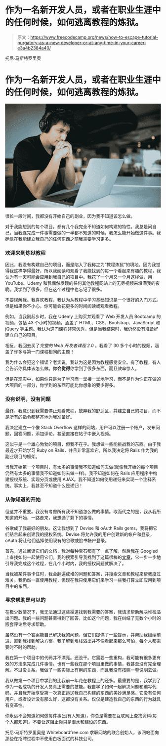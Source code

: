 # 作为一名新开发人员，或者在职业生涯中的任何时候，如何逃离教程的炼狱。

> 原文：<https://www.freecodecamp.org/news/how-to-escape-tutorial-purgatory-as-a-new-developer-or-at-any-time-in-your-career-e3a4b2384a40/>

托尼·马斯特罗里奥

# 作为一名新开发人员，或者在职业生涯中的任何时候，如何逃离教程的炼狱。

![wWcYBOFJEQVgEM1m-bgdv41dDfLxrMiQhh2N](img/5cf23045e8a13abd31d55b31aa86784d.png)

很长一段时间，我都没有开始自己的副业，因为我不知道该怎么做。

对于我能想到的每个项目，都有几个我完全不知道如何构建的特性。我总是问自己，当我连完成一件事需要做的一半都不知道的时候，我怎么能开始做这件事。我确信在我能建立我自己的任何东西之前我需要学习更多。

### 欢迎来到炼狱教程

因此，我没有构建自己的项目，而是陷入了我称之为“教程炼狱”的境地。因为我觉得我这样学得最好，所以我阅读和观看了我能找到的每一个看起来有趣的教程，我认为有一天可能会应用到我自己的项目中。我花了一个月又一个月这样做，用 YouTube、Udemy 和我偶然发现的任何其他教程网站上的无尽视频来填满我的夜晚。我学到了很多，但在这个过程中也忘记了很多。

不要误解我。我喜欢教程，我认为从教程中学习基础知识是一个很好的入门方式。但是如果你不小心，你可能会花更多的时间阅读或观看教程。

例如，当我刚起步时，我在 Udemy 上购买并观看了 Web 开发人员 Bootcamp 的视频，包括 43 个小时的视频，涵盖了 HTML、CSS、Bootstrap、JavaScript 和 jQuery 等主题。我认为这门课程非常优秀，但是当我结束时，我仍然没有准备好建立自己的项目。

相反，我回去买了*完整的 Web 开发者课程 2.0* 。我看了 30 多个小时的视频，涵盖了许多与第一门课程相同的主题！

我为什么会犯这个错误？老实说，我认为这是因为教程感觉安全。有了教程，有人会告诉你具体该怎么做。你**会觉得**你学到了很多东西，而且效率惊人。

但是在现实中，如果你只是为了学习而一堂接一堂地学习，而不是作为你正在做的大项目的一部分，你学到的东西可能比你想象的要少得多。

### 没有说明，没有问题

最终，我意识到我需要停止观看教程，放弃我的舒适区，并建立自己的项目，而不是所有的指令都整齐地为我准备好。

我决定建立一个像 Stack Overflow 这样的网站，用户可以注册一个帐户，发布问题，回答问题，添加评论，甚至直接在帖子中嵌入视频。

这似乎是一个雄心勃勃的项目，但我不在乎。我想做一些能挑战我的东西。由于我最近才开始学习 Ruby on Rails，并且非常喜欢它，所以我决定将 Rails 作为我的副业项目的框架。

当我开始第一个项目时，有太多的事情我不知道如何去做(就像我开始的每个项目仍然有太多的事情我不知道如何去做一样)。我不知道如何在 Rails 应用程序中构建授权系统、实现分页或使用 AJAX。我不知道如何使用递归来实现一个注释系统。事实上，我甚至不知道什么是递归！

### 从你知道的开始

但这并不重要。我没有考虑所有我不知道怎么做的事情。取而代之的是，我从我所知道的开始，一路走来，我想通了剩下的事情。

谷歌成了我最好的朋友。这让我想到了 Devise 和 oAuth Rails gems，我将把它们结合起来创建我的授权系统。Devise 将允许我的用户创建新的帐户和登录，oAuth 将让他们选择使用现有的谷歌或脸书帐户登录。

首先，通过阅读它们的文档，我对每种宝石都有了一点了解，然后我在 Googled 上查找如何一起使用它们。我的搜索引导我找到了这篇很棒的[文章](https://www.adrianprieto.com/how-to-setup-devise-and-omniauth-for-your-rails-application/)，它一步一步地引导我完成这个过程，在几个小时内，我的授权问题就解决了。

当我被某件事卡住时，我会翻遍成堆的问题和答案，并搜索文章和教程来帮我度过难关。我仍然一直使用教程，但现在我只使用它们来学习一些我打算立即应用到项目中的东西。

### 寻求帮助是可以的

在极少数情况下，我无法通过这些渠道找到我需要的答案，我请求帮助解决堆栈溢出问题。我的一些问题甚至得到了回答，比如这个问题，我在纠结了无数个小时的嵌套评论后寻求帮助。

虽然没有一个答案能自己解决我的问题，但它们提供了一些提示，并帮助我继续前进，直到我找到解决方案。我了解到堆栈溢出并不像看起来那么可怕，每个人都需要时不时的帮助。

我在第一个项目中的代码并不漂亮。还没干。它需要一些重构，我可能有很多更有效的方法来完成几件事情。也有一些我在那个项目里做的事情，我甚至没有完全理解。不过没关系。我做了一些实际上有用的东西，而且我没有按照一套说明去做。

我从做第一个项目中学到的比我前一年花在教程上的还多。最重要的是，我学到了作为一名成功的开发人员真正需要的技能。我自学了如何一起解决问题和编写代码，并且我开始享受第一次真正运送我自己构建的东西的美妙满足感。它没有任何用户，或者设计没有那么好，这都没有关系。仅仅是建造我自己的东西的行为就具有变革性。

你永远不会知道如何做每件事(没有人知道)，你总是需要在互联网上查找资料(每个人都知道)。不要让这阻止你只是潜水和建设的东西。

托尼·马斯特罗里奥是 Whiteboardfree.com 求职网站的联合创始人，该网站面向那些在招聘过程中不使用白板面试的科技公司。